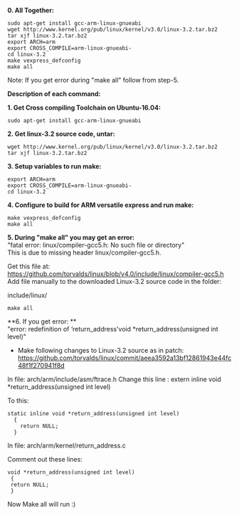 **0. All Together:**

    sudo apt-get install gcc-arm-linux-gnueabi   
    wget http://www.kernel.org/pub/linux/kernel/v3.0/linux-3.2.tar.bz2  
    tar xjf linux-3.2.tar.bz2  
    export ARCH=arm  
    export CROSS_COMPILE=arm-linux-gnueabi-  
    cd linux-3.2  
    make vexpress_defconfig  
    make all  

Note: If you get error during "make all" follow from step-5.

**Description of each command:**

**1. Get Cross compiling Toolchain on Ubuntu-16.04:**  
    
    sudo apt-get install gcc-arm-linux-gnueabi

**2. Get linux-3.2 source code, untar:**  
    
    wget http://www.kernel.org/pub/linux/kernel/v3.0/linux-3.2.tar.bz2
    tar xjf linux-3.2.tar.bz2

**3. Setup variables to run make:**  
    
    export ARCH=arm
    export CROSS_COMPILE=arm-linux-gnueabi-
    cd linux-3.2

**4. Configure to build for ARM versatile express and run make:**  
    
    make vexpress_defconfig
    make all

**5. During "make all" you may get an error:**  
 "fatal error: linux/compiler-gcc5.h: No such file or directory"  
 This is due to missing header linux/compiler-gcc5.h.  

 Get this file at:  https://github.com/torvalds/linux/blob/v4.0/include/linux/compiler-gcc5.h  
 Add file manually to the downloaded Linux-3.2 source code in the folder:   

 include/linux/  
    
    make all 
 
 **6. If you get error: **  
"error: redefinition of ‘return_address’void *return_address(unsigned int level)"  

- Make following changes to Linux-3.2 source as in patch: https://github.com/torvalds/linux/commit/aeea3592a13bf12861943e44fc48f1f270941f8d  
 
 In file: arch/arm/include/asm/ftrace.h 
 Change this line : 
     extern inline void *return_address(unsigned int level)
 
  To this: 
    
    static inline void *return_address(unsigned int level)
      {
  	    return NULL;
      }

 In file:  arch/arm/kernel/return_address.c 

  Comment out these lines:

    void *return_address(unsigned int level)
     {
   	 return NULL;
     }

Now Make all will run :)
